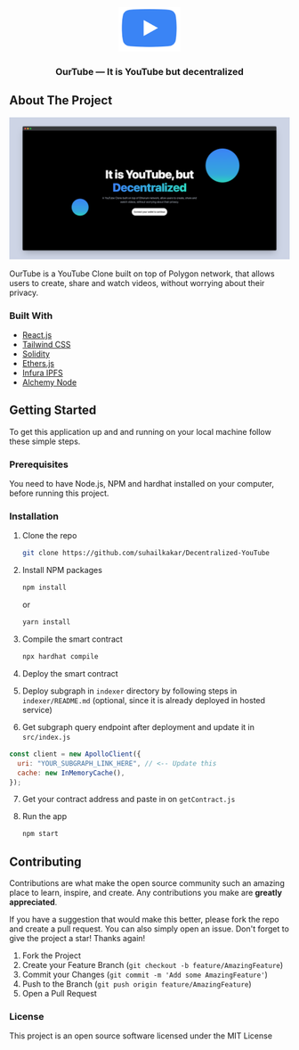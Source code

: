 <div id="top"></div>

<br />
<div align="center">
  <a href="https://github.com/suhailkakar/Decentralized-YouTube">
    <img src="logo.png" alt="Logo" width="110" height="80">
  </a>

<h3 align="center">OurTube — It is YouTube but decentralized</h3>

</div>

## About The Project

[![Product Name Screen Shot][product-screenshot]](https://twitter.com/suhailkakar)

OurTube is a YouTube Clone built on top of Polygon network, that allows users to create, share and watch videos, without worrying about their privacy.

### Built With

- [React.js](https://reactjs.org/)
- [Tailwind CSS](https://tailwindcss.com/)
- [Solidity](https://soliditylang.org/)
- [Ethers.js](https://docs.ethers.io/v5/)
- [Infura IPFS](https://infura.io/product/ipfs)
- [Alchemy Node](https://www.alchemy.com/)

<!-- GETTING STARTED -->

## Getting Started

To get this application up and and running on your local machine follow these simple steps.

### Prerequisites

You need to have Node.js, NPM and hardhat installed on your computer, before running this project.

### Installation

1. Clone the repo
   ```sh
   git clone https://github.com/suhailkakar/Decentralized-YouTube
   ```
2. Install NPM packages

   ```sh
   npm install
   ```

   or

   ```sh
   yarn install
   ```

3. Compile the smart contract
   ```sh
   npx hardhat compile
   ```
4. Deploy the smart contract

5. Deploy subgraph in `indexer` directory by following steps in `indexer/README.md` (optional, since it is already deployed in hosted service)

6. Get subgraph query endpoint after deployment and update it in `src/index.js`

```js
const client = new ApolloClient({
  uri: "YOUR_SUBGRAPH_LINK_HERE", // <-- Update this
  cache: new InMemoryCache(),
});
```

7. Get your contract address and paste in on `getContract.js`
8. Run the app

   ```sh
   npm start
   ```

<!-- CONTRIBUTING -->

## Contributing

Contributions are what make the open source community such an amazing place to learn, inspire, and create. Any contributions you make are **greatly appreciated**.

If you have a suggestion that would make this better, please fork the repo and create a pull request. You can also simply open an issue.
Don't forget to give the project a star! Thanks again!

1. Fork the Project
2. Create your Feature Branch (`git checkout -b feature/AmazingFeature`)
3. Commit your Changes (`git commit -m 'Add some AmazingFeature'`)
4. Push to the Branch (`git push origin feature/AmazingFeature`)
5. Open a Pull Request

### License

This project is an open source software licensed under the MIT License

[product-screenshot]: screenshot.png
